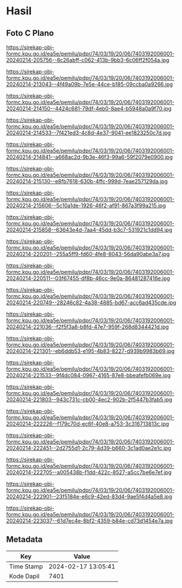 # Hasil

## Foto C Plano

https://sirekap-obj-formc.kpu.go.id/ea5e/pemilu/pdpr/74/03/19/20/06/7403192006001-20240214-205756--8c26abff-c062-413b-9bb3-6c06ff2f054a.jpg

https://sirekap-obj-formc.kpu.go.id/ea5e/pemilu/pdpr/74/03/19/20/06/7403192006001-20240214-213043--4f49a09b-7e5e-44ce-b185-09ccba0a9266.jpg

https://sirekap-obj-formc.kpu.go.id/ea5e/pemilu/pdpr/74/03/19/20/06/7403192006001-20240214-214150--4424c681-79df-4eb0-8ae4-b5948a0a9f70.jpg

https://sirekap-obj-formc.kpu.go.id/ea5e/pemilu/pdpr/74/03/19/20/06/7403192006001-20240214-214533--7f421ed3-4c8d-4e37-9041-ee1823250c7d.jpg

https://sirekap-obj-formc.kpu.go.id/ea5e/pemilu/pdpr/74/03/19/20/06/7403192006001-20240214-214841--a668ac2d-9b3e-46f3-99a6-59f2079e0900.jpg

https://sirekap-obj-formc.kpu.go.id/ea5e/pemilu/pdpr/74/03/19/20/06/7403192006001-20240214-215130--e8fb7618-630b-4ffc-999d-7eae257129da.jpg

https://sirekap-obj-formc.kpu.go.id/ea5e/pemilu/pdpr/74/03/19/20/06/7403192006001-20240214-215606--5c10a1de-1926-46f2-af91-867a3f99a215.jpg

https://sirekap-obj-formc.kpu.go.id/ea5e/pemilu/pdpr/74/03/19/20/06/7403192006001-20240214-215858--63643e4d-7aa4-45dd-b3c7-531921c1dd94.jpg

https://sirekap-obj-formc.kpu.go.id/ea5e/pemilu/pdpr/74/03/19/20/06/7403192006001-20240214-220201--255a5ff9-fd60-4fe8-8043-56da90abe3a7.jpg

https://sirekap-obj-formc.kpu.go.id/ea5e/pemilu/pdpr/74/03/19/20/06/7403192006001-20240214-220511--03f67455-df8b-46cc-9e0a-86481287416e.jpg

https://sirekap-obj-formc.kpu.go.id/ea5e/pemilu/pdpr/74/03/19/20/06/7403192006001-20240214-220749--28246c82-4a38-4885-bd67-acc6ad435cde.jpg

https://sirekap-obj-formc.kpu.go.id/ea5e/pemilu/pdpr/74/03/19/20/06/7403192006001-20240214-221036--f2f5f3a8-b8fd-47e7-959f-268d8344421d.jpg

https://sirekap-obj-formc.kpu.go.id/ea5e/pemilu/pdpr/74/03/19/20/06/7403192006001-20240214-221301--eb6ddb53-e195-4b83-8227-d939b9983b69.jpg

https://sirekap-obj-formc.kpu.go.id/ea5e/pemilu/pdpr/74/03/19/20/06/7403192006001-20240214-221533--9f4dc084-0967-4165-87e8-bbeafefb069e.jpg

https://sirekap-obj-formc.kpu.go.id/ea5e/pemilu/pdpr/74/03/19/20/06/7403192006001-20240214-221803--943c731c-cb00-4ec2-902b-2f5447b3fab5.jpg

https://sirekap-obj-formc.kpu.go.id/ea5e/pemilu/pdpr/74/03/19/20/06/7403192006001-20240214-222226--f179c70d-ec6f-40e8-a753-3c316713813c.jpg

https://sirekap-obj-formc.kpu.go.id/ea5e/pemilu/pdpr/74/03/19/20/06/7403192006001-20240214-222451--2d2755d1-2c79-4d39-b660-3c1ad0ae2e1c.jpg

https://sirekap-obj-formc.kpu.go.id/ea5e/pemilu/pdpr/74/03/19/20/06/7403192006001-20240214-222705--a005438b-f1dd-422c-8527-a5cc7be6e7ef.jpg

https://sirekap-obj-formc.kpu.go.id/ea5e/pemilu/pdpr/74/03/19/20/06/7403192006001-20240214-222901--23f5184e-e6c9-42ed-83d4-9ae5f4d4a5e8.jpg

https://sirekap-obj-formc.kpu.go.id/ea5e/pemilu/pdpr/74/03/19/20/06/7403192006001-20240214-223037--61d7ec4e-8bf2-4359-b84e-cd73d1454e7a.jpg


## Metadata

| Key        | Value               |
| ---------- | ------------------- |
| Time Stamp | 2024-02-17 13:05:41 |
| Kode Dapil | 7401                |



